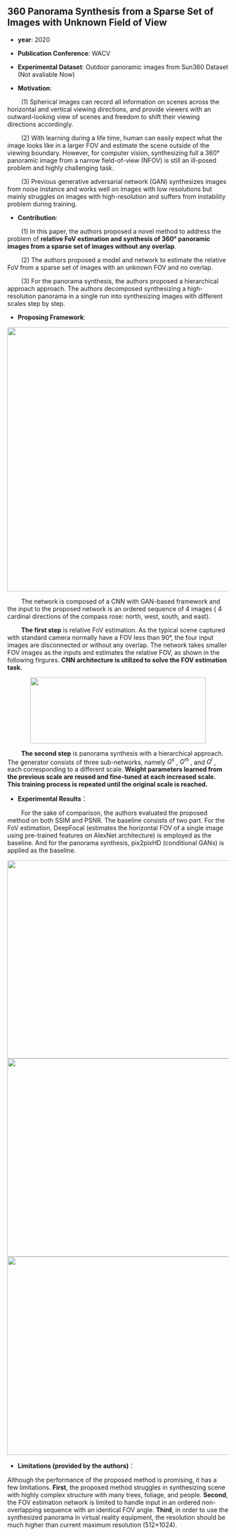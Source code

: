 ## 360 Panorama Synthesis from a Sparse Set of Images with Unknown Field of View

- **year**: 2020

- **Publication Conference**: WACV

- **Experimental Dataset**:  Outdoor panoramic images from Sun360 Dataset (Not avaliable Now)

- **Motivation**:

&nbsp; &nbsp; &nbsp; &nbsp; (1) Spherical images can record all information on scenes across the horizontal and vertical viewing directions, and provide viewers with an outward-looking view of scenes and freedom to shift their viewing directions accordingly.

&nbsp; &nbsp; &nbsp; &nbsp; (2) With learning during a life time, human can easily expect what the image looks like in a larger FOV and estimate the scene outside of the viewing boundary. However, for computer vision, synthesizing full a 360&deg; panoramic image from a narrow field-of-view (NFOV) is still an ill-posed problem and highly challenging task.

&nbsp; &nbsp; &nbsp; &nbsp; (3) Previous generative adversarial network (GAN) synthesizes images from noise instance and works well on images with low resolutions but mainly struggles on images with high-resolution and suffers from instability problem during training. 

- **Contribution**:

&nbsp; &nbsp; &nbsp; &nbsp; (1)  In this paper, the authors proposed a novel method to address the problem of **relative FoV estimation and synthesis of 360&deg;  panoramic images from a sparse set of images without any overlap**.

&nbsp; &nbsp; &nbsp; &nbsp; (2)  The authors proposed a model and network to estimate the relative FoV from a sparse set of images with an unknown FOV and no overlap. 

&nbsp; &nbsp; &nbsp; &nbsp; (3) For the panorama synthesis, the authors proposed a hierarchical approach approach.  The authors decomposed synthesizing a high-resolution panorama in a single run into synthesizing images with different scales step by step.

- **Proposing Framework**:
<div align=center>
<img src="https://github.com/VLISLAB/360-DL-Survey/blob/main/Images/Task/Image&Video Manipulation/360 panorama synthesis with multi-scale.png" width="800" height="600">
</div>

&nbsp; &nbsp; &nbsp; &nbsp; The network is composed of a CNN with GAN-based framework and the input to the proposed network is an ordered sequence of 4 images ( 4 cardinal directions of the compass rose: north, west, south, and east). 


&nbsp; &nbsp; &nbsp; &nbsp; **The first step** is relative FoV estimation. As the typical scene captured with standard camera normally have a FOV less than 90&deg;, the four input images are disconnected or without any overlap. The network takes smaller FOV images as the inputs and estimates the relative FOV, as shown in the following firgures. **CNN architecture is utilized to solve the FOV estimation task.**

<div align=center>
<img src="https://github.com/VLISLAB/360-DL-Survey/blob/a207527aa8c2a1437c390a15a73772badf9e7e60/Images/Task/Image&Video%20Manipulation/360 panorama synthesis with multi-scale fov.png" width="400" height="150">
</div>

&nbsp; &nbsp; &nbsp; &nbsp; **The second step** is panorama synthesis with a hierarchical approach. The generator consists of three sub-networks, namely $G^s$ , $G^m$ , and $G^l$ , each corresponding to a different scale.  **Weight parameters learned from the previous scale are reused and fine-tuned at each increased scale. This training process is repeated until the original scale is reached.**

- **Experimental Results**：

&nbsp; &nbsp; &nbsp; &nbsp; For the sake of comparison, the authors evaluated the proposed method on both SSIM and PSNR. The baseline consists of two part. For the FoV estimation, DeepFocal (estimates the horizontal FOV of a single image using pre-trained features on AlexNet architecture) is employed as the baseline. And for the panorama synthesis,  pix2pixHD (conditional GANs) is applied as the baseline.

<div align=center>
<img src="https://github.com/VLISLAB/360-DL-Survey/blob/main/Images/Task/Image&Video Manipulation/360 panorama synthesis with multi-scale result1.png" width="800" height="450">
</div>

<div align=center>
<img src="https://github.com/VLISLAB/360-DL-Survey/blob/main/Images/Task/Image&Video Manipulation/360 panorama synthesis with multi-scale result2.png" width="800" height="450">
</div>

<div align=center>
<img src="https://github.com/VLISLAB/360-DL-Survey/blob/main/Images/Task/Image&Video Manipulation/360 panorama synthesis with multi-scale result3.png" width="800" height="450">
</div>

- **Limitations (provided by the authors)**：

Although the performance of the proposed method is promising, it has a few limitations. **First**, the proposed method struggles in synthesizing scene with highly complex structure with many trees, foliage, and people. **Second**, the FOV estimation network is limited to handle input in an ordered non-overlapping sequence with an identical FOV angle. **Third**, in order to use the synthesized panorama in virtual reality equipment, the resolution should be much higher than current maximum resolution (512×1024).
